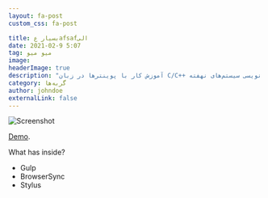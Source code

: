 ```yaml
---
layout: fa-post
custom_css: fa-post

title: بسیار عafsafالی
date: 2021-02-9 5:07
tag: میو میو
image:
headerImage: true
description: "آموزش کار با پوینتر‌ها در زبان C/C++ جهت استفاده در برنامه نویسی سیستم‌های نهفته"
category: گربه‌ها
author: johndoe
externalLink: false
---
```


![Screenshot](.png)

[Demo](https:///). 


What has inside?

- Gulp
- BrowserSync
- Stylus



